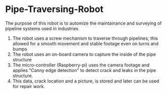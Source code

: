 # Pipe-Traversing-Robot
The purpose of this robot is to automize the maintainance and surveying of pipeline systems used in industries

1. The robot uses a screw mechanism to traverse through pipelines, this allowed for a smooth movement and stable footage even on turns and bumps
2. The robot uses an on-board camera to capture the inside of the pipe structure
3. The micro-controller (Raspberry-pi) uses the camera footage and applies "Canny edge detection" to detect crack and leaks in the pipe structure.
4. This data, crack location and a picture, is stored and later can be used for repair work.
